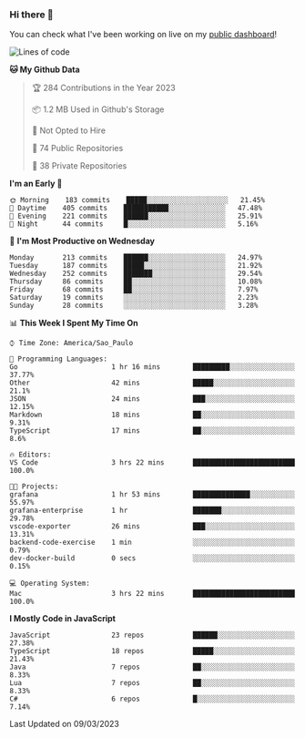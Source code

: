 ### Hi there 👋

<!--
**guicaulada/guicaulada** is a ✨ _special_ ✨ repository because its `README.md` (this file) appears on your GitHub profile.

Here are some ideas to get you started:

- 🔭 I’m currently working on ...
- 🌱 I’m currently learning ...
- 👯 I’m looking to collaborate on ...
- 🤔 I’m looking for help with ...
- 💬 Ask me about ...
- 📫 How to reach me: ...
- 😄 Pronouns: ...
- ⚡ Fun fact: ...
-->

You can check what I've been working on live on my [public dashboard](https://guicaulada.grafana.net/public-dashboards/7b7f644500ec4e6cb5d7a4e7b5ed0dab)!

<!--START_SECTION:waka-->
![Lines of code](https://img.shields.io/badge/From%20Hello%20World%20I%27ve%20Written-2.6%20million%20lines%20of%20code-blue)

**🐱 My Github Data** 

> 🏆 284 Contributions in the Year 2023
 > 
> 📦 1.2 MB Used in Github's Storage 
 > 
> 🚫 Not Opted to Hire
 > 
> 📜 74 Public Repositories 
 > 
> 🔑 38 Private Repositories  
 > 
**I'm an Early 🐤** 

```text
🌞 Morning    183 commits    █████░░░░░░░░░░░░░░░░░░░░   21.45% 
🌆 Daytime    405 commits    ███████████░░░░░░░░░░░░░░   47.48% 
🌃 Evening    221 commits    ██████░░░░░░░░░░░░░░░░░░░   25.91% 
🌙 Night      44 commits     █░░░░░░░░░░░░░░░░░░░░░░░░   5.16%

```
📅 **I'm Most Productive on Wednesday** 

```text
Monday       213 commits    ██████░░░░░░░░░░░░░░░░░░░   24.97% 
Tuesday      187 commits    █████░░░░░░░░░░░░░░░░░░░░   21.92% 
Wednesday    252 commits    ███████░░░░░░░░░░░░░░░░░░   29.54% 
Thursday     86 commits     ██░░░░░░░░░░░░░░░░░░░░░░░   10.08% 
Friday       68 commits     ██░░░░░░░░░░░░░░░░░░░░░░░   7.97% 
Saturday     19 commits     ░░░░░░░░░░░░░░░░░░░░░░░░░   2.23% 
Sunday       28 commits     ░░░░░░░░░░░░░░░░░░░░░░░░░   3.28%

```


📊 **This Week I Spent My Time On** 

```text
⌚︎ Time Zone: America/Sao_Paulo

💬 Programming Languages: 
Go                       1 hr 16 mins        █████████░░░░░░░░░░░░░░░░   37.77% 
Other                    42 mins             █████░░░░░░░░░░░░░░░░░░░░   21.1% 
JSON                     24 mins             ███░░░░░░░░░░░░░░░░░░░░░░   12.15% 
Markdown                 18 mins             ██░░░░░░░░░░░░░░░░░░░░░░░   9.31% 
TypeScript               17 mins             ██░░░░░░░░░░░░░░░░░░░░░░░   8.6%

🔥 Editors: 
VS Code                  3 hrs 22 mins       █████████████████████████   100.0%

🐱‍💻 Projects: 
grafana                  1 hr 53 mins        ██████████████░░░░░░░░░░░   55.97% 
grafana-enterprise       1 hr                ███████░░░░░░░░░░░░░░░░░░   29.78% 
vscode-exporter          26 mins             ███░░░░░░░░░░░░░░░░░░░░░░   13.31% 
backend-code-exercise    1 min               ░░░░░░░░░░░░░░░░░░░░░░░░░   0.79% 
dev-docker-build         0 secs              ░░░░░░░░░░░░░░░░░░░░░░░░░   0.15%

💻 Operating System: 
Mac                      3 hrs 22 mins       █████████████████████████   100.0%

```

**I Mostly Code in JavaScript** 

```text
JavaScript               23 repos            ██████░░░░░░░░░░░░░░░░░░░   27.38% 
TypeScript               18 repos            █████░░░░░░░░░░░░░░░░░░░░   21.43% 
Java                     7 repos             ██░░░░░░░░░░░░░░░░░░░░░░░   8.33% 
Lua                      7 repos             ██░░░░░░░░░░░░░░░░░░░░░░░   8.33% 
C#                       6 repos             █░░░░░░░░░░░░░░░░░░░░░░░░   7.14%

```



 Last Updated on 09/03/2023
<!--END_SECTION:waka-->
